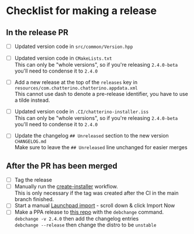 # Checklist for making a release

## In the release PR

- [ ] Updated version code in `src/common/Version.hpp`
- [ ] Updated version code in `CMakeLists.txt`  
       This can only be "whole versions", so if you're releasing `2.4.0-beta` you'll need to condense it to `2.4.0`
- [ ] Add a new release at the top of the `releases` key in `resources/com.chatterino.chatterino.appdata.xml`  
       This cannot use dash to denote a pre-release identifier, you have to use a tilde instead.

- [ ] Updated version code in `.CI/chatterino-installer.iss`  
       This can only be "whole versions", so if you're releasing `2.4.0-beta` you'll need to condense it to `2.4.0`

- [ ] Update the changelog `## Unreleased` section to the new version `CHANGELOG.md`  
       Make sure to leave the `## Unreleased` line unchanged for easier merges

## After the PR has been merged

- [ ] Tag the release
- [ ] Manually run the [create-installer](https://github.com/Chatterino/chatterino2/actions/workflows/create-installer.yml) workflow.  
       This is only necessary if the tag was created after the CI in the main branch finished.
- [ ] Start a manual [Launchpad import](https://code.launchpad.net/~pajlada/chatterino/+git/chatterino) - scroll down & click Import Now
- [ ] Make a PPA release to [this repo](https://git.launchpad.net/~pajlada/+git/chatterino-packaging/) with the `debchange` command.  
       `debchange -v 2.4.0` then add the changelog entries  
       `debchange --release` then change the distro to be `unstable`
